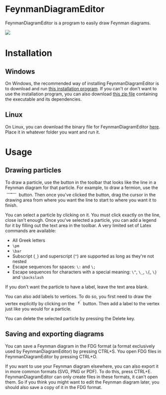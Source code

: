 # FeynmanDiagramEditor
FeynmanDiagramEditor is a program to easily draw Feynman diagrams.

![](https://i.stack.imgur.com/0gtDD.png)

# Installation
## Windows
On Windows, the recommended way of installing FeynmanDiagramEditor is to download and run [this installation program](https://github.com/Gustav-Lindberg/FeynmanDiagramEditor/raw/main/FeynmanDiagramEditor-setup-windows.exe). If you can't or don't want to use the installation program, you can also download [this zip file](https://github.com/Gustav-Lindberg/FeynmanDiagramEditor/raw/main/FeynmanDiagramEditor-windows.zip) containing the executable and its dependencies.

## Linux
On Linux, you can download the binary file for FeynmanDiagramEditor [here](https://github.com/Gustav-Lindberg/FeynmanDiagramEditor/raw/main/FeynmanDiagramEditor-linux). Place it in whatever folder you want and run it.

# Usage
## Drawing particles
To draw a particle, use the button in the toolbar that looks like the line in a Feynman diagram for that particle. For example, to draw a fermion, use the <img src="https://raw.githubusercontent.com/Gustav-Lindberg/FeynmanDiagramEditor/main/sources/icons/fermion.svg" height="20"/> button. Then once you've clicked the button, drag the cursor in the drawing area from where you want the line to start to where you want it to finish.

You can select a particle by clicking on it. You must click exactly on the line, close isn't enough. Once you've selected a particle, you can add a legend for it by filling out the text area in the toolbar. A very limited set of Latex commands are available:

- All Greek letters
- `\pm`
- `\bar`
- Subscript (`_`) and superscript (`^`) are supported as long as they're not nested
- Escape sequences for spaces: `\:` and `\;`
- Escape sequences for characters with a special meaning: `\^`, `\_`, `\{`, `\}` and `\backslash`

If you don't want the particle to have a label, leave the text area blank.

You can also add labels to vertices. To do so, you first need to draw the vertex explicitly by clicking on the <img src="https://raw.githubusercontent.com/Gustav-Lindberg/FeynmanDiagramEditor/main/sources/icons/vertex.svg" height="20"/> button. Then add a label to the vertex just like you would for a particle.

You can delete the selected particle by pressing the Delete key.

## Saving and exporting diagrams
You can save a Feynman diagram in the FDG format (a format exclusively used by FeynmanDiagramEditor) by pressing CTRL+S. You open FDG files in FeynmanDiagramEditor by pressing CTRL+O.

If you want to use your Feynman diagram elsewhere, you can also export it in more common formats (SVG, PNG or PDF). To do this, press CTRL+E. FeynmanDiagramEditor can only create files in these formats, it can't open them. So if you think you might want to edit the Feynman diagram later, you should also save a copy of it in the FDG format.
